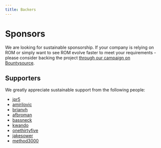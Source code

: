 ```yaml
---
title: Backers
---
```


# Sponsors

We are looking for sustainable sponsorship. If your company is relying on
ROM or simply want to see ROM evolve faster to meet your requirements - please
consider backing the project [through our campaign on Bountysource](https://salt.bountysource.com/teams/rom-rb).

## Supporters

We greatly appreciate sustainable support from the following people:

* [jpr5](https://github.com/jpr5)
* [amirilovic](https://github.com/amirilovic)
* [brianvh](https://github.com/brianvh)
* [afbroman](https://github.com/afbroman)
* [bassneck](https://github.com/bassneck)
* [kwando](https://github.com/kwando)
* [onethirtyfive](https://github.com/onethirtyfive)
* [jakesower](https://github.com/jakesower)
* [method3000](https://github.com/)
